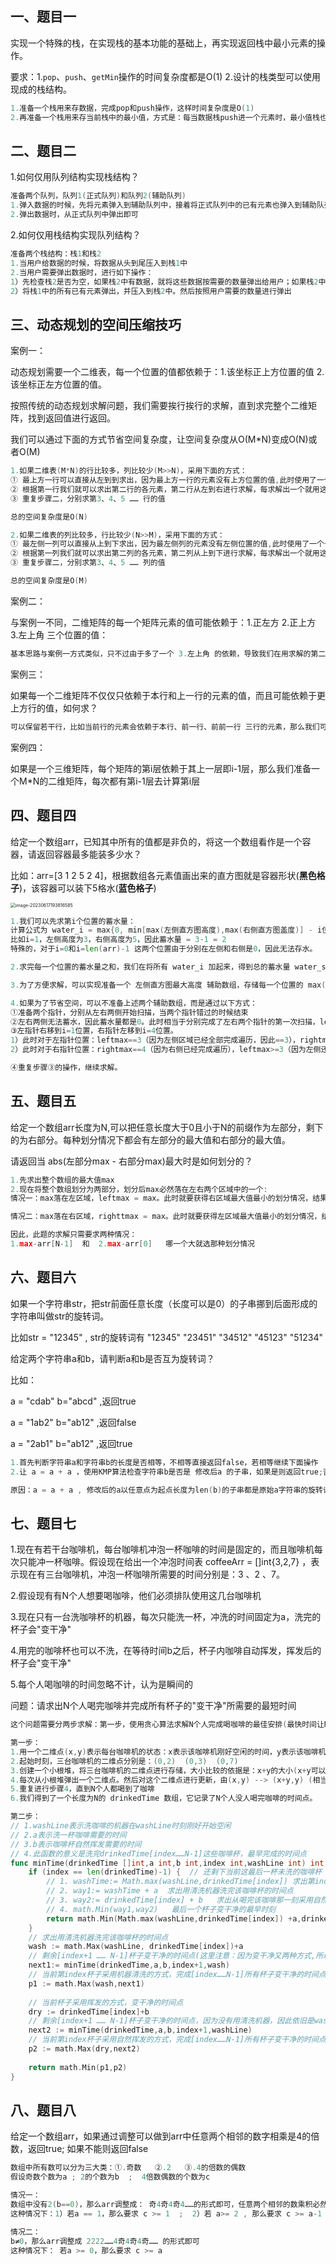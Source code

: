 ## 一、题目一

实现一个特殊的栈，在实现栈的基本功能的基础上，再实现返回栈中最小元素的操作。

要求：1.`pop`、`push`、`getMin`操作的时间复杂度都是O(1)   2.设计的栈类型可以使用现成的栈结构。

```go
1.准备一个栈用来存数据，完成pop和push操作，这样时间复杂度是O(1)
2.再准备一个栈用来存当前栈中的最小值，方式是：每当数据栈push进一个元素时，最小值栈也要push进一个元素，这个元素需要是 min(当前push到数据栈的元素与最小值栈栈顶之间的最小值) ; 每当数据栈pop出一个元素时，最小值栈也要pop出一个元素。这样以来，利用最小值栈可以实现getMin的时间复杂度为O(1)
```

## 二、题目二

1.如何仅用队列结构实现栈结构？

```go
准备两个队列，队列1(正式队列)和队列2(辅助队列)
1.弹入数据的时候，先将元素弹入到辅助队列中，接着将正式队列中的已有元素也弹入到辅助队列中，最后将辅助队列中的元素全部弹出并弹入到正式队列中
2.弹出数据时，从正式队列中弹出即可
```

2.如何仅用栈结构实现队列结构？

```go
准备两个栈结构：栈1和栈2
1.当用户给数据的时候，将数据从头到尾压入到栈1中
2.当用户需要弹出数据时，进行如下操作：
1）先检查栈2是否为空，如果栈2中有数据，就将这些数据按需要的数量弹出给用户；如果栈2中没有数据，进行下面第2）步
2）将栈1中的所有已有元素弹出，并压入到栈2中。然后按照用户需要的数量进行弹出
```



## 三、动态规划的空间压缩技巧

案例一：

动态规划需要一个二维表，每一个位置的值都依赖于：1.该坐标正上方位置的值   2.该坐标正左方位置的值。

按照传统的动态规划求解问题，我们需要挨行挨行的求解，直到求完整个二维矩阵，找到返回值进行返回。

我们可以通过下面的方式节省空间复杂度，让空间复杂度从O(M*N)变成O(N)或者O(M)

```go
1.如果二维表(M*N)的行比较多，列比较少(M>>N)，采用下面的方式：
① 最上方一行可以直接从左到到求出，因为最上方一行的元素没有上方位置的值,此时使用了一个长度为N的数组
② 根据第一行我们就可以求出第二行的各元素，第二行从左到右进行求解，每求解出一个就用这个新值更新N数组对应位置的值，完成后，N数组存储的就是矩阵第二行元素的值
③ 重复步骤二，分别求第3、4、5 …… 行的值

总的空间复杂度是O(N)

2.如果二维表的列比较多，行比较少(N>>M)，采用下面的方式：
① 最左侧一列可以直接从上到下求出，因为最左侧列的元素没有左侧位置的值,此时使用了一个长度为M的数组
② 根据第一列我们就可以求出第二列的各元素，第二列从上到下进行求解，每求解出一个就用这个新值更新M数组对应位置的值，完成后，M数组存储的就是矩阵第二列元素的值
③ 重复步骤二，分别求第3、4、5 …… 列的值

总的空间复杂度是O(M)

```

案例二：

与案例一不同，二维矩阵的每一个矩阵元素的值可能依赖于：1.正左方  2.正上方  3.左上角  三个位置的值：

```go
基本思路与案例一方式类似，只不过由于多了一个 3.左上角 的依赖，导致我们在用求解的第二行去更新N数组时，还需要额外用一个临时变量去保存第一行上一次的值（保留作为左上角的值）
```

案例三：

如果每一个二维矩阵不仅仅只依赖于本行和上一行的元素的值，而且可能依赖于更上方行的值，如何求？

```go
可以保留若干行，比如当前行的元素会依赖于本行、前一行、前前一行 三行的元素，那么我们可以每次使用三行即3*N大小的数组，每次遍历完当前行，都用当前第2行去替换第1行、第1行去替换第0行，空出来的第2行用来求解新的一行。
```

案例四：

如果是一个三维矩阵，每个矩阵的第i层依赖于其上一层即i-1层，那么我们准备一个M*N的二维矩阵，每次都有第i-1层去计算第i层



## 四、题目四

给定一个数组arr，已知其中所有的值都是非负的，将这一个数组看作是一个容器，请返回容器最多能装多少水？

比如：arr=[3 1 2 5 2 4]，根据数组各元素值画出来的直方图就是容器形状(**黑色格子**)，该容器可以装下5格水(**蓝色格子**)

<img src="lesson5.assets/image-20230617193816585.png" alt="image-20230617193816585" style="zoom:50%;" />

```go
1.我们可以先求第i个位置的蓄水量：
计算公式为 water_i = max{0, min[max(左侧直方图高度),max(右侧直方图盖度)] - i位置直方图高度}
比如i=1，左侧高度为3，右侧高度为5，因此蓄水量 = 3-1 = 2
特殊的，对于i=0和i=len(arr)-1 这两个位置由于分别在左侧和右侧是0，因此无法存水。

2.求完每一个位置的蓄水量之和，我们在将所有 water_i 加起来，得到总的蓄水量 water_sum

3.为了方便求解，可以实现准备一个 左侧直方图最大高度 辅助数组，存储每一个位置的 max(左侧直方图高度); 然后再准备一个 右侧直方图最大高度 辅助数组，存储每一个位置的 max(右侧直方图高度)

4.如果为了节省空间，可以不准备上述两个辅助数组，而是通过以下方式：
①准备两个指针，分别从左右两侧开始扫描，当两个指针错过的时候结束
②左右两侧无法蓄水，因此蓄水量都是0。此时相当于分别完成了左右两个指针的第一次扫描，leftmax=3，rightmax=4
③左指针右移到i=1位置，右指针左移到i=4位置。
1）此时对于左指针位置：leftmax==3（因为左侧区域已经全部完成遍历，因此==3），rightmax>=4（因为右侧区域还没有遍历完，因此>=4）。那么可知左指针i=1蓄水高度取决于leftmax，因此可以直接求 water_i = 2。完成后左指针++，lefrmax = max(leftmax,1) = leftmax
2）此时对于右指针位置：rightmax==4（因为右侧已经完成遍历），leftmax>=3（因为左侧还没有遍历完）。所以右指针i=4位置不可求。因为i=4位置蓄水高度不取决于右侧，但是左侧还是未知，所以没法求。

④重复步骤③的操作，继续求解。
```



## 五、题目五

给定一个数组arr长度为N,可以把任意长度大于0且小于N的前缀作为左部分，剩下的为右部分。每种划分情况下都会有左部分的最大值和右部分的最大值。

请返回当 abs(左部分max - 右部分max)最大时是如何划分的？

```go
1.先求出整个数组的最大值max
2.现在将整个数组划分为两部分，划分后max必然落在左右两个区域中的一个:
情况一：max落在左区域，leftmax = max。此时就要获得右区域最大值最小的划分情况，结果只有一种：只有当右区域只有一个元素，也就是arr[N-1]时，rightmax与leftmax的差值是最大的（因为如果右区域长度>1,那么导致的rightmax只可能>=arr[N-1]）

情况二：max落在右区域，righttmax = max。此时就要获得左区域最大值最小的划分情况，结果只有一种：只有当左区域只有一个元素，也就是arr[0]时，rightmax与leftmax的差值是最大的（因为如果左区域长度>1,那么导致的leftmax只可能>=arr[0]）

因此，此题的求解只需要求两种情况：
1.max-arr[N-1]  和  2.max-arr[0]   哪一个大就选那种划分情况

```



## 六、题目六

如果一个字符串str，把str前面任意长度（长度可以是0）的子串挪到后面形成的字符串叫做str的旋转词。

比如str = "12345" , str的旋转词有 "12345"   "23451"  "34512"  "45123" "51234"

给定两个字符串a和b，请判断a和b是否互为旋转词？

比如：

a = "cdab" b="abcd" ,返回true

a = "1ab2" b="ab12" ,返回false

a = "2ab1" b="ab12" ,返回true

```go
1.首先判断字符串a和字符串b的长度是否相等，不相等直接返回false，若相等继续下面操作
2.让 a = a + a ，使用KMP算法检查字符串b是否是 修改后a 的子串，如果是则返回true;否则返回false

原因：a = a + a , 修改后的a以任意点为起点长度为len(b)的子串都是原始a字符串的旋转词
```

## 七、题目七

1.现在有若干台咖啡机，每台咖啡机冲泡一杯咖啡的时间是固定的，而且咖啡机每次只能冲一杯咖啡。假设现在给出一个冲泡时间表 coffeeArr = []int{3,2,7}  ，表示现在有三台咖啡机，冲泡一杯咖啡所需要的时间分别是：3 、2 、7。

2.假设现有有N个人想要喝咖啡，他们必须排队使用这几台咖啡机

3.现在只有一台洗咖啡杯的机器，每次只能洗一杯，冲洗的时间固定为a，洗完的杯子会"变干净"

4.用完的咖啡杯也可以不洗，在等待时间b之后，杯子内咖啡自动挥发，挥发后的杯子会"变干净"

5.每个人喝咖啡的时间忽略不计，认为是瞬间的

问题：请求出N个人喝完咖啡并完成所有杯子的"变干净"所需要的最短时间

```go
这个问题需要分两步求解：第一步，使用贪心算法求解N个人完成喝咖啡的最佳安排(最快时间让N个人都喝完咖啡)；第二步，完成第一步后可以得到一个时间表数组，此数组记录者所有人喝完咖啡的时刻，使用暴力递归可以求出最早洗完所有杯子的时刻。

第一步：
1.用一个二维点(x,y)表示每台咖啡机的状态：x表示该咖啡机刚好空闲的时间，y表示该咖啡机冲一杯咖啡需要的时长
2.起始时刻，三台咖啡机的二维点分别是：(0,2)  (0,3)  (0,7)
3.创建一个小根堆，将三台咖啡机的二维点进行存储，大小比较的依据是：x+y的大小(x+y可以表示该咖啡机冲泡下一杯咖啡的时间，因此可以作为贪心策略的基准)
4.每次从小根堆弹出一个二维点。然后对这个二维点进行更新，由(x,y) --> (x+y,y) (相当于某一个人用这台咖啡机进行冲咖啡)。将x+y这个时间点append到drinkedTime数组中，作为此人喝完咖啡的时间点。接着再将更新后的这个二维点重新加入到小根堆中，进行heapify。
5.重复进行步骤4，直到N个人都喝到了咖啡
6.我们得到了一个长度为N的 drinkedTime 数组，它记录了N个人没人喝完咖啡的时间点。

第二步：
// 1.washLine表示洗咖啡的机器在washLine时刻刚好开始空闲
// 2.a表示洗一杯咖啡需要的时间
// 3.b表示咖啡杯自然挥发需要的时间
// 4.此函数的意义是洗完drinkedTime[index……N-1]这些咖啡杯，最早完成的时间点
func minTime(drinkedTime []int,a int,b int,index int,washLine int) int {
    if (index == len(drinkedTime)-1) {  // 还剩下当前这最后一杯未洗的咖啡杯
        // 1. washTime:= Math.max(washLine,drinkedTime[index]) 求出第index咖啡杯开始清洗的时间(清洗机器空闲且咖啡已经喝完)
        // 2. way1:= washTime + a  求出用清洗机器洗完该咖啡杯的时间点
        // 3. way2:= drinkedTime[index] + b   求出从喝完该咖啡那一刻采用自然挥发方式变干净的时间点
        // 4. math.Min(way1,way2)   最后一个杯子变干净的最早时刻
        return math.Min(Math.max(washLine,drinkedTime[index]) +a,drinkedTime[index] + b)
    }
    // 求出用清洗机器洗完该咖啡杯的时间点
    wash := math.Max(washLine, drinkedTime[index])+a 
    // 剩余[index+1 …… N-1]杯子变干净的时间点(这里注意：因为变干净又两种方式,所以next1不一定就比wash晚)
    next1:= minTime(drinkedTime,a,b,index+1,wash)
    // 当前第index杯子采用机器清洗的方式，完成[index……N-1]所有杯子变干净的时间点
    p1 := math.Max(wash,next1)
    
    // 当前杯子采用挥发的方式，变干净的时间点
    dry := drinkedTime[index]+b
    // 剩余[index+1 …… N-1]杯子变干净的时间点，因为没有用清洗机器，因此依旧是washLine
    next2 := minTime(drinkedTime,a,b,index+1,washLine)
    // 当前第index杯子采用自然挥发的方式，完成[index……N-1]所有杯子变干净的时间点
    p2 := math.Max(dry,next2)
    
    return math.Min(p1,p2)
}
```



## 八、题目八

给定一个数组arr，如果通过调整可以做到arr中任意两个相邻的数字相乘是4的倍数，返回true; 如果不能则返回false

```go
数组中所有数可以分为三大类：①.奇数   ②.2   ③.4的倍数的偶数
假设奇数个数为a ; 2的个数为b  ;  4倍数偶数的个数为c

情况一：
数组中没有2(b==0)，那么arr调整成： 奇4奇4奇4……的形式即可，任意两个相邻的数乘积必然是4的倍数
这种情况下：1）若a == 1，那么要求 c >= 1  ;  2）若 a>= 2 , 那么要求 c >= a-1

情况二：
b≠0，那么arr调整成 2222……4奇4奇4奇…… 的形式即可
这种情况下： 若a >= 0，那么要求 c >= a  

```

